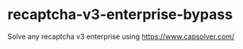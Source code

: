 # recaptcha-v3-enterprise-bypass
Solve any recaptcha v3 enterprise using https://www.capsolver.com/



                                  